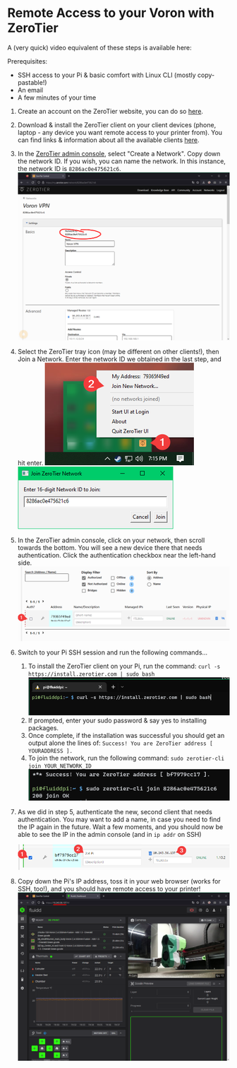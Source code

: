 # Remote Access to your Voron with ZeroTier

A (very quick) video equivalent of these steps is available here: 

Prerequisites: 

* SSH access to your Pi & basic comfort with Linux CLI (mostly copy-pastable!) 
* An email
* A few minutes of your time


1. Create an account on the ZeroTier website, you can do so [here](/doc/myzerotiercomlogin-QJYtCrp3qw).
2. Download & install the ZeroTier client on your client devices (phone, laptop - any device you want remote access to your printer from). You can find links & information about all the available clients [here](https://www.zerotier.com/download/).
3. In the [ZeroTier admin console](https://my.zerotier.com/network), select "Create a Network". Copy down the network ID. If you wish, you can name the network. In this instance, the network ID is `8286ac0e475621c6`. ![](images/step3.png)
4. Select the ZeroTier tray icon (may be different on other clients!), then Join a Network. Enter the network ID we obtained in the last step, and hit enter.  ![](images/step4-1.png) ![](images/step4-2.png)
5. In the ZeroTier admin console, click on your network, then scroll towards the bottom. You will see a new device there that needs authentication. Click the authentication checkbox near the left-hand side. ![](images/step5.png)
6. Switch to your Pi SSH session and run the following commands...

   
   1. To install the ZeroTier client on your Pi, run the command: `curl -s https://install.zerotier.com | sudo bash` ![](images/step6-1.png)
   2. If prompted, enter your sudo password & say yes to installing packages. 
   3. Once complete, if the installation was successful you should get an output alone the lines of: `Success! You are ZeroTier address [ YOURADDRESS ].` 
   4. To join the network, run the following command: `sudo zerotier-cli join YOUR_NETWORK_ID` ![](images/step6-2.png)
7. As we did in step 5, authenticate the new, second client that needs authentication. You may want to add a name, in case you need to find the IP again in the future. Wait a few moments, and you should now be able to see the IP in the admin console (and in `ip addr` on SSH)

    ![](images/step7.png)
8. Copy down the Pi's IP address, toss it in your web browser (works for SSH, too!), and you should have remote access to your printer! ![](images/step8.png)



